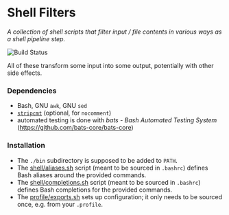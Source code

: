 # Shell Filters

_A collection of shell scripts that filter input / file contents in various ways as a shell pipeline step._

![Build Status](https://github.com/inkarkat/shell-filters/actions/workflows/build.yml/badge.svg)

All of these transform some input into some output, potentially with other side effects.

### Dependencies

* Bash, GNU `awk`, GNU `sed`
* [`stripcmt`](https://github.com/DimonSE/stripcmt) (optional, for `nocomment`)
* automated testing is done with _bats - Bash Automated Testing System_ (https://github.com/bats-core/bats-core)

### Installation

* The `./bin` subdirectory is supposed to be added to `PATH`.
* The [shell/aliases.sh](shell/aliases.sh) script (meant to be sourced in `.bashrc`) defines Bash aliases around the provided commands.
* The [shell/completions.sh](shell/completions.sh) script (meant to be sourced in `.bashrc`) defines Bash completions for the provided commands.
* The [profile/exports.sh](profile/exports.sh) sets up configuration; it only needs to be sourced once, e.g. from your `.profile`.
